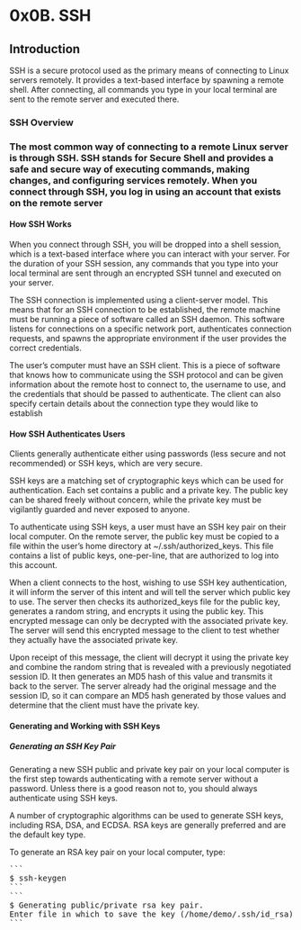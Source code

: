 <html>
<head>
<h1>0x0B. SSH</h1>
</head>
<h2>Introduction</h2>
<p>SSH is a secure protocol used as the primary means of connecting to Linux servers remotely. It provides a text-based interface by spawning a remote shell. After connecting, all commands you type in your local terminal are sent to the remote server and executed there.</o>
<h3>SSH Overview<h3>
<p>The most common way of connecting to a remote Linux server is through SSH. SSH stands for Secure Shell and provides a safe and secure way of executing commands, making changes, and configuring services remotely. When you connect through SSH, you log in using an account that exists on the remote server</p>
<h4>How SSH Works</h4>
<p>When you connect through SSH, you will be dropped into a shell session, which is a text-based interface where you can interact with your server. For the duration of your SSH session, any commands that you type into your local terminal are sent through an encrypted SSH tunnel and executed on your server.</p>
<p>The SSH connection is implemented using a client-server model. This means that for an SSH connection to be established, the remote machine must be running a piece of software called an SSH daemon. This software listens for connections on a specific network port, authenticates connection requests, and spawns the appropriate environment if the user provides the correct credentials.</p>
<p>The user’s computer must have an SSH client. This is a piece of software that knows how to communicate using the SSH protocol and can be given information about the remote host to connect to, the username to use, and the credentials that should be passed to authenticate. The client can also specify certain details about the connection type they would like to establish</p>
<h4>How SSH Authenticates Users</h4>
<p>Clients generally authenticate either using passwords (less secure and not recommended) or SSH keys, which are very secure.</p>
<p>SSH keys are a matching set of cryptographic keys which can be used for authentication. Each set contains a public and a private key. The public key can be shared freely without concern, while the private key must be vigilantly guarded and never exposed to anyone.</p>
<p>To authenticate using SSH keys, a user must have an SSH key pair on their local computer. On the remote server, the public key must be copied to a file within the user’s home directory at ~/.ssh/authorized_keys. This file contains a list of public keys, one-per-line, that are authorized to log into this account.</p>
<p>When a client connects to the host, wishing to use SSH key authentication, it will inform the server of this intent and will tell the server which public key to use. The server then checks its authorized_keys file for the public key, generates a random string, and encrypts it using the public key. This encrypted message can only be decrypted with the associated private key. The server will send this encrypted message to the client to test whether they actually have the associated private key.</p>
<p>Upon receipt of this message, the client will decrypt it using the private key and combine the random string that is revealed with a previously negotiated session ID. It then generates an MD5 hash of this value and transmits it back to the server. The server already had the original message and the session ID, so it can compare an MD5 hash generated by those values and determine that the client must have the private key.</p>
<h4>Generating and Working with SSH Keys</p>
<h5>Generating an SSH Key Pair</h5>
<p>Generating a new SSH public and private key pair on your local computer is the first step towards authenticating with a remote server without a password. Unless there is a good reason not to, you should always authenticate using SSH keys.</p>
<p>A number of cryptographic algorithms can be used to generate SSH keys, including RSA, DSA, and ECDSA. RSA keys are generally preferred and are the default key type.</p>
<p>To generate an RSA key pair on your local computer, type:</p>
<pre>
```
$ ssh-keygen
```
```
$ Generating public/private rsa key pair.
Enter file in which to save the key (/home/demo/.ssh/id_rsa):
```
</pre>
</html>